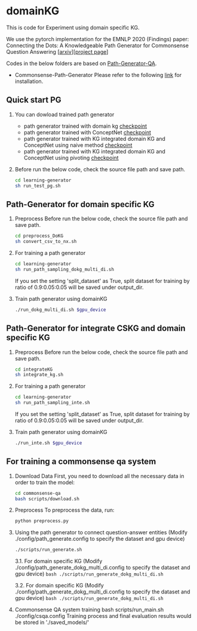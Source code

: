 # domainKG
This is code for Experiment using domain specific KG.

We use the pytorch implementation for the EMNLP 2020 (Findings) paper: Connecting the Dots: A Knowledgeable Path Generator for Commonsense Question Answering [[arxiv](https://arxiv.org/abs/2005.00691)][[project page](https://wangpf3.github.io/pathgen-project-page/)]

Codes in the below folders are based on [Path-Generator-QA](https://github.com/wangpf3/Commonsense-Path-Generator).

* Commonsense-Path-Generator
    Please refer to the following [link](https://github.com/wangpf3/Commonsense-Path-Generator) for installation.

## Quick start PG
1. You can dowload trained path generator 
    - path generator trained with domain kg [checkpoint](https://drive.google.com/file/d/1LSM0kV5-QVbU_SSxWA5-H8c4lOBJh2eQ/view?usp=sharing) 
    - path generator trained with ConceptNet [checkpoint](https://drive.google.com/file/d/1dQNxyiP4g4pdFQD6EPMQdzNow9sQevqD/view)
    - path generator trained with KG integrated domain KG and ConceptNet using naive method [checkpoint](https://drive.google.com/file/d/1NHpRYZmlZ9kQI81sReFhs29OTKYFWrZ0/view?usp=sharing)
    - path generator trained with KG integrated domain KG and ConceptNet using pivoting [checkpoint](https://drive.google.com/file/d/1cMebP7dQzHM_z9rtDWwax5ywukUniQdt/view?usp=sharing)

2. Before run the below code, check the source file path and save path.
    ```bash
    cd learning-generator
    sh run_test_pg.sh
    ```

## Path-Generator for domain specific KG
1. Preprocess
    Before run the below code, check the source file path and save path.
    ```bash
    cd preprocess_DoKG
    sh convert_csv_to_nx.sh
    ```

2. For training a path generator
    ```bash
    cd learning-generator
    sh run_path_sampling_dokg_multi_di.sh
    ```
    If you set the setting 'split_dataset' as True, split dataset for training by ratio of 0.9:0.05:0.05 will be saved under output_dir.

3. Train path generator using domainKG
    ```bash
    ./run_dokg_multi_di.sh $gpu_device
    ```

## Path-Generator for integrate CSKG and domain specific KG
1. Preprocess
    Before run the below code, check the source file path and save path.
    ```bash
    cd integrateKG
    sh integrate_kg.sh
    ```

2. For training a path generator
    ```bash
    cd learning-generator
    sh run_path_sampling_inte.sh
    ```
    If you set the setting 'split_dataset' as True, split dataset for training by ratio of 0.9:0.05:0.05 will be saved under output_dir.

3. Train path generator using domainKG
    ```bash
    ./run_inte.sh $gpu_device
    ```

## For training a commonsense qa system
1. Download Data
First, you need to download all the necessary data in order to train the model:
    ``` bash
    cd commonsense-qa
    bash scripts/download.sh
    ```

2. Preprocess
To preprocess the data, run:
    ``` bash
    python preprocess.py   
    ```

3. Using the path generator to connect question-answer entities
(Modify ./config/path_generate.config to specify the dataset and gpu device)
    ``` bash
    ./scripts/run_generate.sh
    ```

    3.1. For domain specific KG
        (Modify ./config/path_generate_dokg_multi_di.config to specify the dataset and gpu device)
        ``` bash
        ./scripts/run_generate_dokg_multi_di.sh
        ```

    3.2. For domain specific KG
        (Modify ./config/path_generate_dokg_multi_di.config to specify the dataset and gpu device)
        ``` bash
        ./scripts/run_generate_dokg_multi_di.sh
        ```


4. Commonsense QA system training
bash scripts/run_main.sh ./config/csqa.config
Training process and final evaluation results would be stored in './saved_models/'